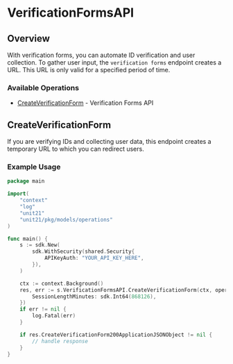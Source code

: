 # VerificationFormsAPI

## Overview

With verification forms, you can automate ID verification and user collection. To gather user input, the `verification forms` endpoint creates a URL. This URL is only valid for a specified period of time.


### Available Operations

* [CreateVerificationForm](#createverificationform) - Verification Forms API

## CreateVerificationForm

If you are verifying IDs and collecting user data, this endpoint creates a temporary URL to which you can redirect users.

### Example Usage

```go
package main

import(
	"context"
	"log"
	"unit21"
	"unit21/pkg/models/operations"
)

func main() {
    s := sdk.New(
        sdk.WithSecurity(shared.Security{
            APIKeyAuth: "YOUR_API_KEY_HERE",
        }),
    )

    ctx := context.Background()
    res, err := s.VerificationFormsAPI.CreateVerificationForm(ctx, operations.CreateVerificationFormRequestBody{
        SessionLengthMinutes: sdk.Int64(868126),
    })
    if err != nil {
        log.Fatal(err)
    }

    if res.CreateVerificationForm200ApplicationJSONObject != nil {
        // handle response
    }
}
```
